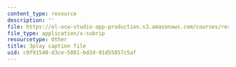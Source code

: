 ```yaml
---
content_type: resource
description: ''
file: https://ol-ocw-studio-app-production.s3.amazonaws.com/courses/res-18-008-calculus-revisited-complex-variables-differential-equations-and-linear-algebra-fall-2011/c0f91540d3ce5881bd2d91d55857c5af_UGiED1HPB08.vtt
file_type: application/x-subrip
resourcetype: Other
title: 3play caption file
uid: c0f91540-d3ce-5881-bd2d-91d55857c5af
---
```

